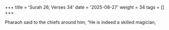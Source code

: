 +++
title = 'Surah 26, Verses 34'
date = '2025-08-27'
weight = 34
tags = []
+++

Pharaoh said to the chiefs around him, “He is indeed a skilled magician,
